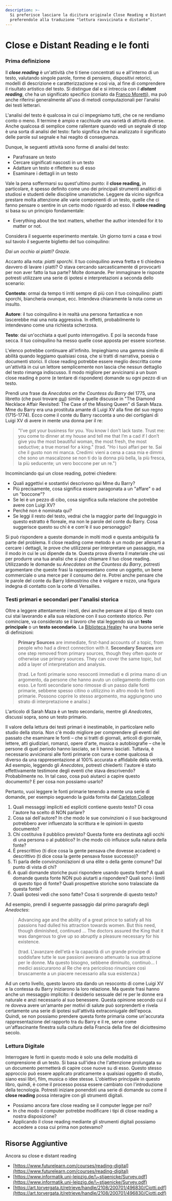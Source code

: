 ```yaml
---
description: >-
  Si preferisce lasciare la dicitura originale Close Reading e Distant Reading
  preferendole alla traduzione "lettura ravvicinata e distante".
---
```


# Close e Distant Reading e le fonti

### Prima definizione&#x20;

Il _**close reading**_ è un'attività che ti tiene concentrati su e all'interno di un testo, valutando singole parole, forme di pensiero, dispositivi retorici, modelli di descrizione e caratterizzazione e così via, al fine di comprendere il risultato artistico del testo. Si distingue dal e si intreccia con il _**distant reading**_, che ha un significato specifico (coniato da [Franco Moretti](https://it.wikipedia.org/wiki/Franco\_Moretti)), ma può anche riferirsi generalmente all'uso di metodi computazionali per l'analisi dei testi letterari.

L'analisi del testo è qualcosa in cui ci impegniamo tutti, che ce ne rendiamo conto o meno. Il termine è ampio e racchiude una varietà di attività diverse. Anche qualcosa di semplice come rallentare quando vedi un segnale di stop è una sorta di analisi del testo: farlo significa che hai analizzato il significato delle parole sul segnale e hai reagito di conseguenza.

Dunque, le seguenti attività sono forme di analisi del testo:

* Parafrasare un testo
* Cercare significati nascosti in un testo
* Adattare un testo e riflettere su di esso&#x20;
* Esaminare i dettagli in un testo

Vale la pena soffermarsi su quest'ultimo punto: il **close reading,** in particolare, è spesso definito come uno dei principali strumenti analitici di studiosi e studenti delle discipline umanistiche. Leggere da vicino significa prestare molta attenzione alle varie componenti di un testo, quelle che ci fanno pensare o sentire in un certo modo riguardo ad esso. Il **close reading** si basa su un principio fondamentale:

* Everything about the text matters, whether the author intended for it to matter or not.

Considera il seguente esperimento mentale. Un giorno torni a casa e trovi sul tavolo il seguente biglietto del tuo coinquilino:

_Dai un occhio ai piatti? Grazie._

Accanto alla nota: _piatti sporchi_. Il tuo coinquilino aveva fretta e ti chiedeva davvero di lavare i piatti? O stava cercando sarcasticamente di provocarti per non aver fatto la tua parte? Molte domande. Per immaginare le risposte  potresti utilizzare una serie di ipotesi e interpretazioni a seconda dello scenario:

**Contesto**: ormai da tempo ti irriti sempre di più con il tuo coinquilino: piatti sporchi, biancheria ovunque, ecc.  Intendeva chiaramente la nota come un insulto.

**Autore**:  il tuo coinquilino è in realtà una persona fantastica e non lascerebbe mai una nota aggressiva. In effetti, probabilmente lo intendevano come una richiesta scherzosa.

**Testo**: dai un'occhiata a quel punto interrogativo. E poi la seconda frase secca. Il tuo coinquilino ha messo quelle cose apposta per essere scortese.

L'elenco potrebbe continuare all'infinito. Impieghiamo una gamma simile di abilità quando leggiamo qualsiasi cosa, che si tratti di narrativa, poesia o documenti storici. Il close reading potrebbe essere meglio descritta come un'attività in cui un lettore semplicemente non lascia che nessun dettaglio del testo rimanga indiscusso. Il modo migliore per avvicinarsi a un buon close reading è porre (e tentare di rispondere) domande su ogni pezzo di un testo.

Prendi una frase da _Anecdotes on the Countess du Barry_ del 1775, una libretto (che puoi trovare [qui](https://revolution.chnm.org/d/261/)) simile a quelle discusse in "The Diamond Necklace Affair Revisited: The Case of the Missing Queen" di Sarah Maza. Mme du Barry era una prostituta amante di Luigi XV alla fine del suo regno (1715-1774). Ecco come il conte du Barry racconta a uno dei cortigiani di Luigi XV di avere in mente una donna per il re:

> "I’ve got your business for you. You know I don’t lack taste. Trust me: you come to dinner at my house and tell me that I’m a cad if I don’t give you the most beautiful woman, the most fresh, the most seductive; a true morsel for a king." (trad. "Ho i tuoi affari per te. Sai che il gusto non mi manca. Credimi: vieni a cena a casa mia e dimmi che sono un mascalzone se non ti do la donna più bella, la più fresca, la più seducente; un vero boccone per un re.")&#x20;
>
>

Incominciando qui un close reading, potrei chiedere:

* Quali aggettivi e sostantivi descrivono qui Mme du Barry?
* Più precisamente, cosa significa essere paragonata a un "affare" o ad un "boccone"?&#x20;
* Se lei è un pezzo di cibo, cosa significa sulla relazione che potrebbe avere con Luigi XV?&#x20;
* Perché non è nominata qui?
* Se leggi il resto del testo, vedrai che la maggior parte del linguaggio in questo estratto è floreale, ma non le parole del conte du Barry. Cosa suggerisce questo su chi è e com'è il suo personaggio?

Si può  rispondere a queste domande in molti modi e questa ambiguità fa parte del problema. Il close reading come metodo è un modo per allenarti a cercare i dettagli, le prove che utilizzerai per interpretare un passaggio, ma il modo in cui le usi dipende da te. Questa prova diventa il materiale che usi per produrre una tua analisi che si può chiamare il tuo close reading. Utilizzando le domande su _Anecdotes on the Countess du Barry_, potresti argomentare che queste frasi la rappresentano come un oggetto, un bene commerciale o una merce per il consumo del re. Potrei anche pensare che le parole del conte du Barry ldimostrino che è volgare e rozzo, una figura indegna di contatto con la corte di Versailles.

### **Testi primari e secondari per l'analisi storica**

Oltre a leggere attentamente i testi, devi anche pensare al tipo di testo con cui stai lavorando e alla sua relazione con il suo contesto storico. Per cominciare, va considerato se il lavoro che stai leggendo sia un **testo principale** o un **testo secondario**. La [Biblioteca Healey](https://umb.libguides.com/c.php?g=351019\&p=2367357) ha una buona serie di definizioni:

> **Primary Sources** are immediate, first-hand accounts of a topic, from people who had a direct connection with it. **Secondary Sources** are one step removed from primary sources, though they often quote or otherwise use primary sources. They can cover the same topic, but add a layer of interpretation and analysis.&#x20;
>
> (trad. Le fonti primarie sono resoconti immediati e di prima mano di un argomento, da persone che hanno avuto un collegamento diretto con esso. Le fonti secondarie sono rimosse di un passo dalle fonti primarie, sebbene spesso citino o utilizzino in altro modo le fonti primarie. Possono coprire lo stesso argomento, ma aggiungono uno strato di interpretazione e analisi.)

L'articolo di Sarah Maza è un testo secondario, mentre gli _Anedcotes_, discussi sopra, sono un testo primario.

Il valore della lettura dei testi primari è inestimabile, in particolare nello studio della storia. Non c'è modo migliore per comprendere gli eventi del passato che esaminare le fonti – che si tratti di giornali, articoli di giornale, lettere, atti giudiziari, romanzi, opere d'arte, musica o autobiografie – che le persone di quel periodo hanno lasciato, se li hanno lasciati. Tuttavia, è necessario avvicinarsi alle fonti primarie con cura e come qualcosa di diverso da una rappresentazione al 100% accurata  e affidabile della verità. Ad esempio, leggendo gli _Anecdotes_, potresti chiederti: l'autore è stato effettivamente testimone degli eventi che stava descrivendo? Probabilmente no. In tal caso, cosa può aiutarci a capire questo documento? E per cosa non possiamo usarlo?

Pertanto, vuoi leggere le fonti primarie tenendo a mente una serie di domande, per esempio seguendo la guida fornita dal [Carleton College](https://www.carleton.edu/history/resources/history-study-guides/)

1. Quali messaggi impliciti ed espliciti contiene questo testo? Di cosa l'autore ha scelto di NON parlare?
2. Cosa sai dell'autore? In che modo le sue convinzioni o il suo background potrebbero aver influenzato la scrittura e le opinioni in questo documento?&#x20;
3. Chi costituiva il pubblico previsto? Questa fonte era destinata agli occhi di una persona o al pubblico? In che modo ciò influisce sulla natura della fonte?
4. È prescrittivo (ti dice cosa la gente pensava che dovesse accadere) o descrittivo (ti dice cosa la gente pensava fosse successo)?&#x20;
5. Ti parla delle convinzioni/azioni di una élite o della gente comune? Dal punto di vista di chi?
6. A quali domande storiche puoi rispondere usando questa fonte? A quali domande questa fonte NON può aiutarti a rispondere? Quali sono i limiti di questo tipo di fonte? Quali prospettive storiche sono tralasciate da questa fonte?
7. Quali ipotesi vedi che sono fatte? Cosa ti sorprende di questo testo?

Ad esempio, prendi il seguente passaggio dal primo paragrafo degli _Anedoctes_:

> Advancing age and the ability of a great prince to satisfy all his passions had dulled his attraction towards women. But this need, though diminished, continued ... The doctors assured the King that it was dangerous to give up so abruptly a pleasure necessary for his existence.
>
> (trad. L'avanzare dell'età e la capacità di un grande principe di soddisfare tutte le sue passioni avevano attenuato la sua attrazione per le donne. Ma questo bisogno, sebbene diminuito, continuò... I medici assicurarono al Re che era pericoloso rinunciare così bruscamente a un piacere necessario alla sua esistenza.)

Ad un certo livello, questo lavoro sta dando un resoconto di come Luigi XV e la contessa du Barry iniziarono la loro relazione. Ma queste frasi hanno anche un messaggio implicito: il desiderio sessuale del re per le donne era naturale e anzi necessario al suo benessere. Questa opinione secondo cui il re doveva avere un'amante per motivi di salute può sorprenderti e rivela certamente una serie di ipotesi sull'attività extraconiugale dell'epoca. Quindi, se non possiamo prendere questa fonte primaria come un'accurata rappresentazione del rapporto tra du Barry e il re, serve come un'affascinante finestra sulla cultura della Francia della fine del diciottesimo secolo.

### Lettura Digitale

Interrogare le fonti in questo modo è solo una delle modalità di comprensione di un testo. Si basa sull'idea che l'attenzione prolungata su un documento permetterà di capire cose nuove su di esso. Questo stesso approccio può essere applicato praticamente a qualsiasi oggetto di studio, siano essi libri, film, musica o idee stesse. L'obiettivo principale in questo libro, quindi, è come il processo possa essere cambiato con l'introduzione della tecnologia. Potresti iniziare ponendoti una serie di domande su come il **close reading** possa interagire con gli strumenti digitali.

* Possiamo ancora fare close reading se il computer legge per noi?
* In che modo il computer potrebbe modificare i tipi di close reading a nostra disposizione?&#x20;
* Applicando il close reading mediante gli strumenti digitali possiamo accedere a cosa cui prima non potevamo?

## Risorse Aggiuntive

Ancora su close e distant reading&#x20;

* [https://www.futurelearn.com/courses/reading-digital](https://www.futurelearn.com/courses/reading-digital)
* [https://www.informatik.uni-leipzig.de/\~stjaenicke/Survey.pdf](https://www.informatik.uni-leipzig.de/\~stjaenicke/Survey.pdf)
* [https://art.torvergata.it/retrieve/handle/2108/200701/496830/Ciotti.pdf](https://art.torvergata.it/retrieve/handle/2108/200701/496830/Ciotti.pdf)

